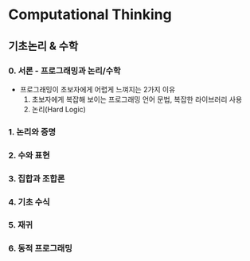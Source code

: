 ﻿# Computational Thinking

## 기초논리 & 수학

### 0. 서론 - 프로그래밍과 논리/수학

- 프로그래밍이 초보자에게 어렵게 느껴지는 2가지 이유
  1. 초보자에게 복잡해 보이는 프로그래밍 언어 문법, 복잡한 라이브러리 사용
  2. 논리(Hard Logic)

### 1. 논리와 증명

### 2. 수와 표현

### 3. 집합과 조합론

### 4. 기초 수식

### 5. 재귀

### 6. 동적 프로그래밍
